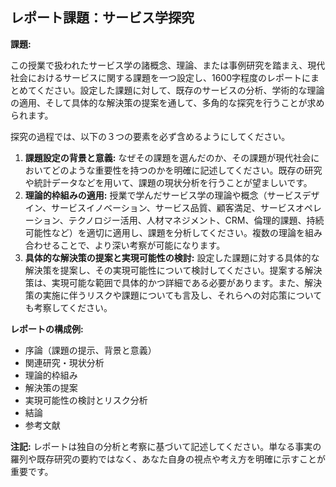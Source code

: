## レポート課題：サービス学探究

**課題:**

この授業で扱われたサービス学の諸概念、理論、または事例研究を踏まえ、現代社会におけるサービスに関する課題を一つ設定し、1600字程度のレポートにまとめてください。設定した課題に対して、既存のサービスの分析、学術的な理論の適用、そして具体的な解決策の提案を通して、多角的な探究を行うことが求められます。

探究の過程では、以下の３つの要素を必ず含めるようにしてください。

1. **課題設定の背景と意義:** なぜその課題を選んだのか、その課題が現代社会においてどのような重要性を持つのかを明確に記述してください。既存の研究や統計データなどを用いて、課題の現状分析を行うことが望ましいです。
2. **理論的枠組みの適用:** 授業で学んだサービス学の理論や概念（サービスデザイン、サービスイノベーション、サービス品質、顧客満足、サービスオペレーション、テクノロジー活用、人材マネジメント、CRM、倫理的課題、持続可能性など）を適切に適用し、課題を分析してください。複数の理論を組み合わせることで、より深い考察が可能になります。
3. **具体的な解決策の提案と実現可能性の検討:** 設定した課題に対する具体的な解決策を提案し、その実現可能性について検討してください。提案する解決策は、実現可能な範囲で具体的かつ詳細である必要があります。また、解決策の実施に伴うリスクや課題についても言及し、それらへの対応策についても考察してください。


**レポートの構成例:**

* 序論（課題の提示、背景と意義）
* 関連研究・現状分析
* 理論的枠組み
* 解決策の提案
* 実現可能性の検討とリスク分析
* 結論
* 参考文献


**注記:** レポートは独自の分析と考察に基づいて記述してください。単なる事実の羅列や既存研究の要約ではなく、あなた自身の視点や考え方を明確に示すことが重要です。


